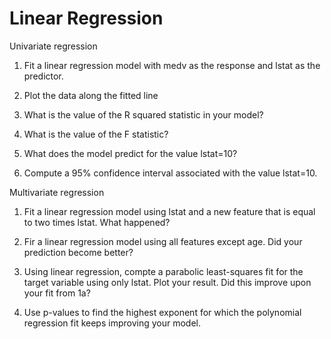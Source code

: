 # Linear Regression

Univariate regression

1.	Fit a linear regression model with medv as the response and lstat as the predictor.

2.	Plot the data along the fitted line

3.	What is the value of the R squared statistic in your model?

4.	What is the value of the F statistic?

5.	What does the model predict for the value lstat=10?

6.	Compute a 95% confidence interval associated with the value lstat=10.

Multivariate regression

1.	Fit a linear regression model using lstat and a new feature that is equal to two times lstat. What happened?

2.	Fir a linear regression model using all features except age. Did your prediction become better?

3.	Using linear regression, compte a parabolic least-squares fit for the target variable using only lstat. Plot your result. Did this improve upon your fit from 1a?

4.	Use p-values to find the highest exponent for which the polynomial regression fit keeps improving your model.
